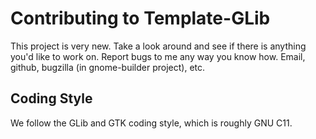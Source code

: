 # Contributing to Template-GLib

This project is very new.
Take a look around and see if there is anything you'd like to work on.
Report bugs to me any way you know how.
Email, github, bugzilla (in gnome-builder project), etc.

## Coding Style

We follow the GLib and GTK coding style, which is roughly GNU C11.
